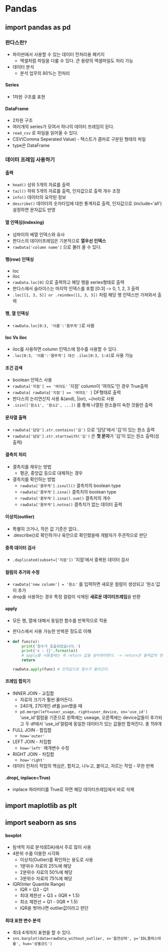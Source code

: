 # Pandas

## import pandas as pd

### 판다스란?

- 파이썬에서 사용할 수 있는 데이터 전처리용 패키지
  - 엑셀처럼 파일을 다룰 수 있다. 큰 용량의 엑셀파일도 처리 가능
- 데이터 분석
  - 분석 업무의 80%는 전처리

#### Series

- 1차원 구조를 표현

#### DataFrame

- 2차원 구조
- 여러개의 series가 모여서 하나의 데이터 프레임이 된다.
- `read_csv` 로 파일을 읽어올 수 있다.
- CSV(Comma Seperated Value) - 텍스트가 콤마로 구분된 형태의 파일
- type은 DataFrame

### 데이터 프레임 사용하기

#### 출력

- `head()` 상위 5개의 자료를 출력
- `tail()` 하위 5개의 자료를 출력, 인자값으로 출력 개수 조정
- `info()` 데이터의 요약된 정보
- `describe()` 데이터의 숫자타입에 대한 통계자료 출력, 인자값으로 (include='all') 설정하면 문자값도 반영

#### 열 인덱싱(indexing)

- 넘파이의 배열 인덱스와 유사
- 판다스의 데이터프레임은 기본적으로 **열우선 인덱스**
- `rawData['column name']` 으로 불러 올 수 있다.

#### 행(row) 인덱싱

- loc
- iloc
- `rawData.loc[0]` 으로 출력하고 해당 행을 series형태로 출력
- 판다스에서 슬라이스는 마지막 인덱스를 포함 [0:3] -> 0, 1, 2, 3 출력
- `.loc[[1, 3, 5]] or .reindex([1, 3, 5])` 처럼 해당 행 인덱스만 가져와서 출력

#### 행, 열 인덱싱

- `rawData.loc[0:3, '이름':'몸무게']`로 사용

#### loc Vs iloc

- iloc를 사용하면 column 인덱스에 정수를 사용할 수 있다.
- `.loc[0:3, '이름':'몸무게'] 대신 .iloc[0:3, 1:4]`로 사용 가능

#### 조건 검색

- boolean 인덱스 사용
- `rawData['지점'] == '여의도'` '지점' column이 '여의도'인 경우 True출력
- `rawData[ rawData['지점'] == '여의도' ]` DF형태로 출력
- 판다스의 논리연산자 사용 &(and), |(or), ~(not)로 사용
- `.isin(['원소1', '원소2', ...])` 를 통해 나열된 원소들이 속한 것들만 출력

#### 문자열 출력

- `rawData['담당'].str.contains('김')` 으로 '담당'에서 '김'이 있는 원소 출력
- `rawData['담당'].str.startswith('김')` 은 **첫 문자**가 '김'이 있는 원소 출력(성출력)

#### 결측치 처리

- 결측치를 채우는 방법
  - 평균, 중앙값 등으로 대체하는 경우
- 결측치를 확인하는 방법
  - `rawData['몸무게'].isnull()` 결측치의 boolean type
  - `rawData['몸무게'].isna()` 결측치의 boolean type
  - `rawData['몸무게'].isna().sum()` 결측치의 개수
  - `rawData['몸무게'].notna()` 결측치가 없는 데이터 출력

#### 이상치(outlier)

- 특별히 크거나, 작은 값 기준은 없다..
- .describe()로 확인하거나 육안으로 확인했을때 개발자가 주관적으로 판단

#### 중목 데이터 검사

- `.duplicated(subset=['지점'])` '지점'에서 중복된 데이터 검사

#### 컬럼의 추가와 수정

- `rawData['new column'] = '원소'` 를 입력하면 새로운 컬럼이 생성되고 '원소'값이 추가
- drop을 사용하는 경우 특정 컬럼이 삭제된 **새로운 데이터프레임**을 반환

#### apply

- 모든 행, 열에 대해서 동일한 함수를 반복적으로 적용

- 판다스에서 사용 가능한 반복문 정도로 이해

- ```python
  def func(x):
      print('함수가 호출되었습니다.')
      print('x : {}'.format(x))
      # apply를 사용할때는 꼭 return 값을 넣어줘야한다. -> return은 출력값의 맨 마지막에 나온다.
      return
  
  rawData.apply(func) # 인자값으로 함수가 들어간다.
  ```

#### 프레임 합치기

- INNER JOIN - 교집합
  - 자료의 크기가 훨씬 줄어든다.
  - 240개, 270개인 df를 join했을 때
  - `pd.merge(left=user_usage, right=user_device, on='use_id')` 'use_id'컬럼을 기준으로 왼쪽에는 useage, 오른쪽에는 device값들이 추가되고 두 df에서 'use_id'컬럼에 동일한 데이터가 있는 값들만 합쳐진다. 총 159개
- FULL JOIN - 합집합
  - `how='outer'`
- LEFT JOIN - 차집합
  - `how='left'` 매개변수 수정
- RIGHT JOIN - 차집합
  - `how='right'`
- 데이터 전처리 작업의 핵심은, 합치고, 나누고, 붙이고, 자르는 작업 - 무한 반복

#### .drop(, inplace=True)

- inplace 파라미터를 True로 하면 해당 데이터프레임에서 바로 삭제



## import maplotlib as plt

## import seaborn as sns

#### boxplot

- 탐색적 자료 분석(EDA)에서 주로 많이 사용
- 4분위 수를 이용한 시각화
  - 이상치(Outlier)를 확인하는 용도로 사용
  - 1분위수 자료의 25%에 해당
  - 2분위수 자료의 50%에 해당
  - 3분위수 자료의 75%에 해당
- IQR(Inter Quantile Range)
  - IQR = Q3 - Q1
  - 최대 제한선 = Q3 + (IQR * 1.5)
  - 최소 제한선 = Q1 - (IQR * 1.5)
  - IQR을 벗어나면 outlier값이라고 판단

#### 최대 표현 변수 분석

- 최대 4개까지 표현을 할 수 있다.
- `sns.barplot(data=rawData_without_outlier, x='흡연상태', y='IDL콜레스테롤', hue='성별코드')`


